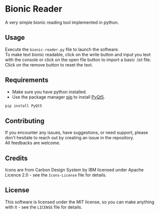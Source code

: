 # Bionic Reader

A very simple bionic reading tool implemented in python.

## Usage

Execute the `bionic-reader.py` file to launch the software.  
To make text bionic readable, click on the write button and input you text with the console or click on the open file button to import a basic .txt file.  
Click on the remove button to reset the text.

## Requirements

* Make sure you have python installed.  
* Use the package manager [pip](https://pip.pypa.io/en/stable/) to install [PyQt5](https://riverbankcomputing.com/software/pyqt).  
```bash
pip install PyQt5
```

## Contributing

If you encounter any issues, have suggestions, or need support, please don't hesitate to reach out by creating an issue in the repository.  
All feedbacks are welcome.

## Credits

Icons are from Carbon Design System by IBM licensed under Apache Licence 2.0 - see the `Icons-License` file for details.

## License

This software is licensed under the MIT license, so you can make anything with it - see the `LICENSE` file for details.
